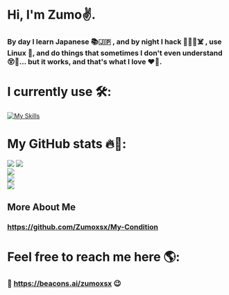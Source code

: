 # Hi, I'm Zumo✌️.
### By day I learn Japanese 📚🇯🇵 , and by night I hack 👨🏻‍💻☠️  , use Linux 🐧, and do things that sometimes I don't even understand 😵💫... but it works, and that's what I love ❤️🌠.

# I currently use 🛠️:
[![My Skills](https://skillicons.dev/icons?i=arch,py,linux,bash,neovim,&theme=dark)](https://skillicons.dev)

# My GitHub stats 🔥🚀:
![](http://github-profile-summary-cards.vercel.app/api/cards/productive-time?username=zumoxsx&theme=tokyonight&utcOffset=8) 
![](https://github-profile-summary-cards.vercel.app/api/cards/stats?username=Zumoxsx&theme=tokyonight)   
![](https://nirzak-streak-stats.vercel.app/?user=zumoxsx&theme=tokyonight&hide_border=true)  
![](https://github-readme-stats.vercel.app/api/top-langs/?username=zumoxsx&theme=tokyonight&show_icons=true&hide_border=true&layout=compact)   
![](https://github-profile-summary-cards.vercel.app/api/cards/profile-details?username=Zumoxsx&theme=tokyonight)


## More About Me
### https://github.com/Zumoxsx/My-Condition

# Feel free to reach me here 🌎:
### 📌 https://beacons.ai/zumoxsx  😉
